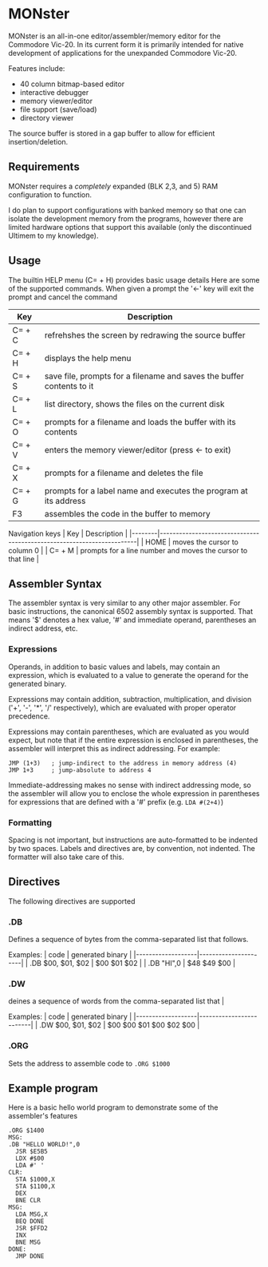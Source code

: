 # MONster
MONster is an all-in-one editor/assembler/memory editor for the Commodore Vic-20.
In its current form it is primarily intended for native development of applications for the
unexpanded Commodore Vic-20.

Features include:
 - 40 column bitmap-based editor
 - interactive debugger
 - memory viewer/editor
 - file support (save/load)
 - directory viewer

The source buffer is stored in a gap buffer to allow for efficient insertion/deletion.

## Requirements
MONster requires a _completely_ expanded (BLK 2,3, and 5) RAM configuration to function.

I do plan to support configurations with banked memory so that one can isolate the 
development memory from the programs, however there are limited hardware options that support
this available (only the discontinued Ultimem to my knowledge). 


## Usage
The builtin HELP menu (C= + H) provides basic usage details
Here are some of the supported commands.  When given a prompt the '<-' key
will exit the prompt and cancel the command

|  Key   | Description                                                           |
|--------|-----------------------------------------------------------------------|
| C= + C | refrehshes the screen by redrawing the source buffer                  | 
| C= + H | displays the help menu                                                | 
| C= + S | save file, prompts for a filename and saves the buffer contents to it |
| C= + L | list directory, shows the files on the current disk                   |
| C= + O | prompts for a filename and loads the buffer with its contents         |
| C= + V | enters the memory viewer/editor (press <- to exit)                    |
| C= + X | prompts for a filename and deletes the file                           |
| C= + G | prompts for a label name and executes the program at its address      | 
|   F3   | assembles the code in the buffer to memory                            |

Navigation keys
|  Key   | Description                                                           |
|--------|-----------------------------------------------------------------------|
| HOME   | moves the cursor to column 0                                          | 
| C= + M | prompts for a line number and moves the cursor to that line           |


## Assembler Syntax
The assembler syntax is very similar to any other major assembler.  For basic
instructions, the canonical 6502 assembly syntax is supported.  That means '$'
denotes a hex value, '#' and immediate operand, parentheses an indirect address,
etc.

### Expressions
Operands, in addition to basic values and labels, may contain an expression,
which is evaluated to a value to generate the operand for the generated
binary.

Expressions may contain addition, subtraction, multiplication, and division 
('+', '-', '\*', '/' respectively), which are evaluated with proper operator 
precedence.

Expressions may contain parentheses, which are evaluated as you would expect,
but note that if the entire expression is enclosed in parentheses, the 
assembler will interpret this as indirect addressing. For example: 
```
JMP (1+3)	; jump-indirect to the address in memory address (4)
JMP 1+3 	; jump-absolute to address 4
```

Immediate-addressing makes no sense with indirect addressing mode, so the assembler
will allow you to enclose the whole expression in parentheses for expressions
that are defined with a '#' prefix (e.g. `LDA #(2+4)`)

### Formatting
Spacing is not important, but instructions are auto-formatted to be indented
by two spaces.  Labels and directives are, by convention, not indented.  The
formatter will also take care of this.

## Directives
The following directives are supported
### .DB      
Defines a sequence of bytes from the comma-separated list that follows.

Examples:
 |       code        |    generated binary  |
 |-------------------|----------------------|
 | .DB $00, $01, $02 | $00 $01 $02          |
 | .DB "HI",0	     | $48 $49 $00          |

### .DW
deines a sequence of words from the comma-separated list that      |

Examples:
 |       code        |    generated binary     |
 |-------------------|-------------------------|
 | .DW $00, $01, $02 | $00 $00 $01 $00 $02 $00 |

### .ORG
Sets the address to assemble code to 
`.ORG $1000`


## Example program
Here is a basic hello world program to demonstrate some of the assembler's
features
```
.ORG $1400
MSG:
.DB "HELLO WORLD!",0
  JSR $E5B5
  LDX #$00
  LDA #' '
CLR:
  STA $1000,X
  STA $1100,X
  DEX
  BNE CLR
MSG:
  LDA MSG,X
  BEQ DONE
  JSR $FFD2
  INX
  BNE MSG
DONE:
  JMP DONE
```
